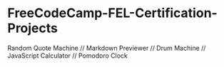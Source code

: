 # FreeCodeCamp-FEL-Certification-Projects
Random Quote Machine // Markdown Previewer // Drum Machine // JavaScript Calculator // Pomodoro Clock

